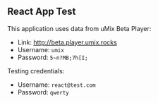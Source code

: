 React App Test
-------------

This application uses data from uMix Beta Player:
- Link: http://beta.player.umix.rocks
- Username: `umix` 
- Password: `5~n?MB;7h[I;`

Testing credentials:
- Username: `react@test.com` 
- Password: `qwerty`

